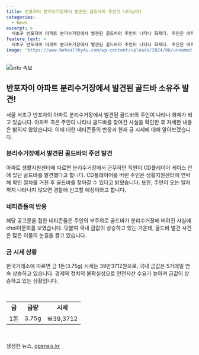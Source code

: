 ```yaml
---
title: 반포자이 분리수거장에서 발견된 골드바의 주인이 나타났어!
categories:
  - News
excerpt: >
  서초구 반포자이 아파트 분리수거장에서 발견된 골드바의 주인이 나타나 화제다. 주인은 아파트 측에 골드바를 찾아갔다고 전해졌으며, 이에 대한 자세한 내용은 공개되지 않았다. 분리수거장에서 발견된 골드바는 CD플레이어 케이스 안에 있던 것으로, 주인을 찾지 못할 시 경찰에 신고할 계획이라고 밝혔다. 이에 대한 네티즌들의 반응도 이목을 끌었으며, 금값 상승과 관련한 경제적 요소도 언급되었다.
feature_text: >
  서초구 반포자이 아파트 분리수거장에서 발견된 골드바의 주인이 나타나 화제다. 주인은 아파트 측에 골드바를 찾아갔다고 전해졌으며, 이에 대한 자세한 내용은 공개되지 않았다. 분리수거장에서 발견된 골드바는 CD플레이어 케이스 안에 있던 것으로, 주인을 찾지 못할 시 경찰에 신고할 계획이라고 밝혔다. 이에 대한 네티즌들의 반응도 이목을 끌었으며, 금값 상승과 관련한 경제적 요소도 언급되었다.
image: 'https://www.behealthy4u.com/wp-content/uploads/2024/06/unnamed-file.png'
---
```


<p><img src="https://www.behealthy4u.com/wp-content/uploads/2024/06/unnamed-file.png" alt="info 속보" /></p>

<h2 data-ke-size="size26">반포자이 아파트 분리수거장에서 발견된 골드바 소유주 발견!</h2>

<p data-ke-size="size16">서울 서초구 반포자이 아파트 분리수거장에서 발견된 골드바의 주인이 나타나 화제가 되고 있습니다. 아파트 측은 주인이 나타나 골드바를 찾아간 사실을 확인한 후 자세한 내용은 밝히지 않았습니다. 이에 대한 네티즌들의 반응과 현재 금 시세에 대해 알아보겠습니다.</p>

<h3>분리수거장에서 발견된 골드바의 주인 발견</h3>

<p data-ke-size="size16">아파트 생활지원센터에 따르면 분리수거장에서 근무하던 직원이 CD플레이어 케이스 안에 있던 골드바를 발견했다고 합니다. CD플레이어를 버린 주인은 생활지원센터에 연락해 확인 절차를 거친 후 골드바를 찾아갈 수 있다고 밝혔습니다. 또한, 주인이 오는 일자까지 나타나지 않으면 경찰에 신고할 예정이라고 합니다.</p>

<h3>네티즌들의 반응</h3>

<p data-ke-size="size16">해당 공고문을 접한 네티즌들은 주인의 부주의로 골드바가 분리수거장에 버려진 사실에 choi이문희를 보였습니다. 덧붙여 국내 금값이 상승하고 있는 가운데, 골드바 발견 사건은 많은 이들의 눈길을 끌고 있습니다.</p>

<h3>금 시세 상황</h3>

<p data-ke-size="size16">한국거래소에 따르면 금 1돈(3.75g) 시세는 39만3712원으로, 국내 금값은 5거래일 연속 상승하고 있습니다. 경제와 정치의 불확실성으로 안전자산 수요가 높아져 금값이 상승하고 있는 상황입니다.</p>

<p data-ke-size="size16">&nbsp;</p>

<table>
    <tbody>
        <tr>
            <td style="text-align: center; height: 17px;"><b>금</b></td>
            <td style="text-align: center; height: 17px;"><b>금량</b></td>
            <td style="text-align: center; height: 17px;"><b>시세</b></td>
        </tr>
        <tr>
            <td style="text-align: center; height: 17px;">1돈</td>
            <td style="text-align: center; height: 17px;">3.75g</td>
            <td style="text-align: center; height: 17px;">￦39,3712</td>
        </tr>
    </tbody>
</table>

<p data-ke-size="size16">&nbsp;</p>
생생한 뉴스, <a href="https://opensis.kr" rel="dofollow">opensis.kr</a>


